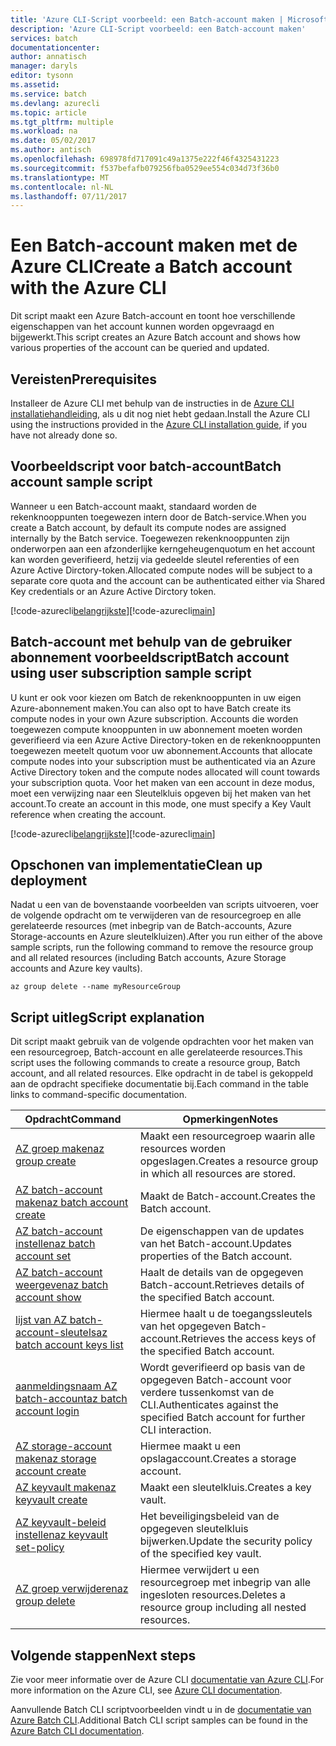 ```yaml
---
title: 'Azure CLI-Script voorbeeld: een Batch-account maken | Microsoft Docs'
description: 'Azure CLI-Script voorbeeld: een Batch-account maken'
services: batch
documentationcenter: 
author: annatisch
manager: daryls
editor: tysonn
ms.assetid: 
ms.service: batch
ms.devlang: azurecli
ms.topic: article
ms.tgt_pltfrm: multiple
ms.workload: na
ms.date: 05/02/2017
ms.author: antisch
ms.openlocfilehash: 698978fd717091c49a1375e222f46f4325431223
ms.sourcegitcommit: f537befafb079256fba0529ee554c034d73f36b0
ms.translationtype: MT
ms.contentlocale: nl-NL
ms.lasthandoff: 07/11/2017
---
```

# <a name="create-a-batch-account-with-the-azure-cli"></a><span data-ttu-id="2f688-103">Een Batch-account maken met de Azure CLI</span><span class="sxs-lookup"><span data-stu-id="2f688-103">Create a Batch account with the Azure CLI</span></span>

<span data-ttu-id="2f688-104">Dit script maakt een Azure Batch-account en toont hoe verschillende eigenschappen van het account kunnen worden opgevraagd en bijgewerkt.</span><span class="sxs-lookup"><span data-stu-id="2f688-104">This script creates an Azure Batch account and shows how various properties of the account can be queried and updated.</span></span>

## <a name="prerequisites"></a><span data-ttu-id="2f688-105">Vereisten</span><span class="sxs-lookup"><span data-stu-id="2f688-105">Prerequisites</span></span>

<span data-ttu-id="2f688-106">Installeer de Azure CLI met behulp van de instructies in de [Azure CLI installatiehandleiding](https://docs.microsoft.com/cli/azure/install-azure-cli), als u dit nog niet hebt gedaan.</span><span class="sxs-lookup"><span data-stu-id="2f688-106">Install the Azure CLI using the instructions provided in the [Azure CLI installation guide](https://docs.microsoft.com/cli/azure/install-azure-cli), if you have not already done so.</span></span>

## <a name="batch-account-sample-script"></a><span data-ttu-id="2f688-107">Voorbeeldscript voor batch-account</span><span class="sxs-lookup"><span data-stu-id="2f688-107">Batch account sample script</span></span>

<span data-ttu-id="2f688-108">Wanneer u een Batch-account maakt, standaard worden de rekenknooppunten toegewezen intern door de Batch-service.</span><span class="sxs-lookup"><span data-stu-id="2f688-108">When you create a Batch account, by default its compute nodes are assigned internally by the Batch service.</span></span> <span data-ttu-id="2f688-109">Toegewezen rekenknooppunten zijn onderworpen aan een afzonderlijke kerngeheugenquotum en het account kan worden geverifieerd, hetzij via gedeelde sleutel referenties of een Azure Active Dirctory-token.</span><span class="sxs-lookup"><span data-stu-id="2f688-109">Allocated compute nodes will be subject to a separate core quota and the account can be authenticated either via Shared Key credentials or an Azure Active Dirctory token.</span></span>

<span data-ttu-id="2f688-110">[!code-azurecli[belangrijkste](../../../cli_scripts/batch/create-account/create-account.sh "-Account maken")]</span><span class="sxs-lookup"><span data-stu-id="2f688-110">[!code-azurecli[main](../../../cli_scripts/batch/create-account/create-account.sh "Create Account")]</span></span>

## <a name="batch-account-using-user-subscription-sample-script"></a><span data-ttu-id="2f688-111">Batch-account met behulp van de gebruiker abonnement voorbeeldscript</span><span class="sxs-lookup"><span data-stu-id="2f688-111">Batch account using user subscription sample script</span></span>

<span data-ttu-id="2f688-112">U kunt er ook voor kiezen om Batch de rekenknooppunten in uw eigen Azure-abonnement maken.</span><span class="sxs-lookup"><span data-stu-id="2f688-112">You can also opt to have Batch create its compute nodes in your own Azure subscription.</span></span>
<span data-ttu-id="2f688-113">Accounts die worden toegewezen compute knooppunten in uw abonnement moeten worden geverifieerd via een Azure Active Directory-token en de rekenknooppunten toegewezen meetelt quotum voor uw abonnement.</span><span class="sxs-lookup"><span data-stu-id="2f688-113">Accounts that allocate compute nodes into your subscription must be authenticated via an Azure Active Directory token and the compute nodes allocated will count towards your subscription quota.</span></span> <span data-ttu-id="2f688-114">Voor het maken van een account in deze modus, moet een verwijzing naar een Sleutelkluis opgeven bij het maken van het account.</span><span class="sxs-lookup"><span data-stu-id="2f688-114">To create an account in this mode, one must specify a Key Vault reference when creating the account.</span></span>

<span data-ttu-id="2f688-115">[!code-azurecli[belangrijkste](../../../cli_scripts/batch/create-account/create-account-user-subscription.sh  "Account maken met behulp van gebruikerabonnement")]</span><span class="sxs-lookup"><span data-stu-id="2f688-115">[!code-azurecli[main](../../../cli_scripts/batch/create-account/create-account-user-subscription.sh  "Create Account using User Subscription")]</span></span>

## <a name="clean-up-deployment"></a><span data-ttu-id="2f688-116">Opschonen van implementatie</span><span class="sxs-lookup"><span data-stu-id="2f688-116">Clean up deployment</span></span>

<span data-ttu-id="2f688-117">Nadat u een van de bovenstaande voorbeelden van scripts uitvoeren, voer de volgende opdracht om te verwijderen van de resourcegroep en alle gerelateerde resources (met inbegrip van de Batch-accounts, Azure Storage-accounts en Azure sleutelkluizen).</span><span class="sxs-lookup"><span data-stu-id="2f688-117">After you run either of the above sample scripts, run the following command to remove the resource group and all related resources (including Batch accounts, Azure Storage accounts and Azure key vaults).</span></span>

```azurecli
az group delete --name myResourceGroup
```

## <a name="script-explanation"></a><span data-ttu-id="2f688-118">Script uitleg</span><span class="sxs-lookup"><span data-stu-id="2f688-118">Script explanation</span></span>

<span data-ttu-id="2f688-119">Dit script maakt gebruik van de volgende opdrachten voor het maken van een resourcegroep, Batch-account en alle gerelateerde resources.</span><span class="sxs-lookup"><span data-stu-id="2f688-119">This script uses the following commands to create a resource group, Batch account, and all related resources.</span></span> <span data-ttu-id="2f688-120">Elke opdracht in de tabel is gekoppeld aan de opdracht specifieke documentatie bij.</span><span class="sxs-lookup"><span data-stu-id="2f688-120">Each command in the table links to command-specific documentation.</span></span>

| <span data-ttu-id="2f688-121">Opdracht</span><span class="sxs-lookup"><span data-stu-id="2f688-121">Command</span></span> | <span data-ttu-id="2f688-122">Opmerkingen</span><span class="sxs-lookup"><span data-stu-id="2f688-122">Notes</span></span> |
|---|---|
| [<span data-ttu-id="2f688-123">AZ groep maken</span><span class="sxs-lookup"><span data-stu-id="2f688-123">az group create</span></span>](https://docs.microsoft.com/cli/azure/group#create) | <span data-ttu-id="2f688-124">Maakt een resourcegroep waarin alle resources worden opgeslagen.</span><span class="sxs-lookup"><span data-stu-id="2f688-124">Creates a resource group in which all resources are stored.</span></span> |
| [<span data-ttu-id="2f688-125">AZ batch-account maken</span><span class="sxs-lookup"><span data-stu-id="2f688-125">az batch account create</span></span>](https://docs.microsoft.com/cli/azure/batch/account#create) | <span data-ttu-id="2f688-126">Maakt de Batch-account.</span><span class="sxs-lookup"><span data-stu-id="2f688-126">Creates the Batch account.</span></span>  |
| [<span data-ttu-id="2f688-127">AZ batch-account instellen</span><span class="sxs-lookup"><span data-stu-id="2f688-127">az batch account set</span></span>](https://docs.microsoft.com/cli/azure/batch/account#set) | <span data-ttu-id="2f688-128">De eigenschappen van de updates van het Batch-account.</span><span class="sxs-lookup"><span data-stu-id="2f688-128">Updates properties of the Batch account.</span></span>  |
| [<span data-ttu-id="2f688-129">AZ batch-account weergeven</span><span class="sxs-lookup"><span data-stu-id="2f688-129">az batch account show</span></span>](https://docs.microsoft.com/cli/azure/batch/account#show) | <span data-ttu-id="2f688-130">Haalt de details van de opgegeven Batch-account.</span><span class="sxs-lookup"><span data-stu-id="2f688-130">Retrieves details of the specified Batch account.</span></span>  |
| [<span data-ttu-id="2f688-131">lijst van AZ batch-account-sleutels</span><span class="sxs-lookup"><span data-stu-id="2f688-131">az batch account keys list</span></span>](https://docs.microsoft.com/cli/azure/batch/account/keys#list) | <span data-ttu-id="2f688-132">Hiermee haalt u de toegangssleutels van het opgegeven Batch-account.</span><span class="sxs-lookup"><span data-stu-id="2f688-132">Retrieves the access keys of the specified Batch account.</span></span>  |
| [<span data-ttu-id="2f688-133">aanmeldingsnaam AZ batch-account</span><span class="sxs-lookup"><span data-stu-id="2f688-133">az batch account login</span></span>](https://docs.microsoft.com/cli/azure/batch/account#login) | <span data-ttu-id="2f688-134">Wordt geverifieerd op basis van de opgegeven Batch-account voor verdere tussenkomst van de CLI.</span><span class="sxs-lookup"><span data-stu-id="2f688-134">Authenticates against the specified Batch account for further CLI interaction.</span></span>  |
| [<span data-ttu-id="2f688-135">AZ storage-account maken</span><span class="sxs-lookup"><span data-stu-id="2f688-135">az storage account create</span></span>](https://docs.microsoft.com/cli/azure/storage/account#create) | <span data-ttu-id="2f688-136">Hiermee maakt u een opslagaccount.</span><span class="sxs-lookup"><span data-stu-id="2f688-136">Creates a storage account.</span></span> |
| [<span data-ttu-id="2f688-137">AZ keyvault maken</span><span class="sxs-lookup"><span data-stu-id="2f688-137">az keyvault create</span></span>](https://docs.microsoft.com/cli/azure/keyvault#create) | <span data-ttu-id="2f688-138">Maakt een sleutelkluis.</span><span class="sxs-lookup"><span data-stu-id="2f688-138">Creates a key vault.</span></span> |
| [<span data-ttu-id="2f688-139">AZ keyvault-beleid instellen</span><span class="sxs-lookup"><span data-stu-id="2f688-139">az keyvault set-policy</span></span>](https://docs.microsoft.com/cli/azure/keyvault#set-policy) | <span data-ttu-id="2f688-140">Het beveiligingsbeleid van de opgegeven sleutelkluis bijwerken.</span><span class="sxs-lookup"><span data-stu-id="2f688-140">Update the security policy of the specified key vault.</span></span> |
| [<span data-ttu-id="2f688-141">AZ groep verwijderen</span><span class="sxs-lookup"><span data-stu-id="2f688-141">az group delete</span></span>](https://docs.microsoft.com/cli/azure/group#delete) | <span data-ttu-id="2f688-142">Hiermee verwijdert u een resourcegroep met inbegrip van alle ingesloten resources.</span><span class="sxs-lookup"><span data-stu-id="2f688-142">Deletes a resource group including all nested resources.</span></span> |

## <a name="next-steps"></a><span data-ttu-id="2f688-143">Volgende stappen</span><span class="sxs-lookup"><span data-stu-id="2f688-143">Next steps</span></span>

<span data-ttu-id="2f688-144">Zie voor meer informatie over de Azure CLI [documentatie van Azure CLI](https://docs.microsoft.com/cli/azure/overview).</span><span class="sxs-lookup"><span data-stu-id="2f688-144">For more information on the Azure CLI, see [Azure CLI documentation](https://docs.microsoft.com/cli/azure/overview).</span></span>

<span data-ttu-id="2f688-145">Aanvullende Batch CLI scriptvoorbeelden vindt u in de [documentatie van Azure Batch CLI](../batch-cli-samples.md).</span><span class="sxs-lookup"><span data-stu-id="2f688-145">Additional Batch CLI script samples can be found in the [Azure Batch CLI documentation](../batch-cli-samples.md).</span></span>
